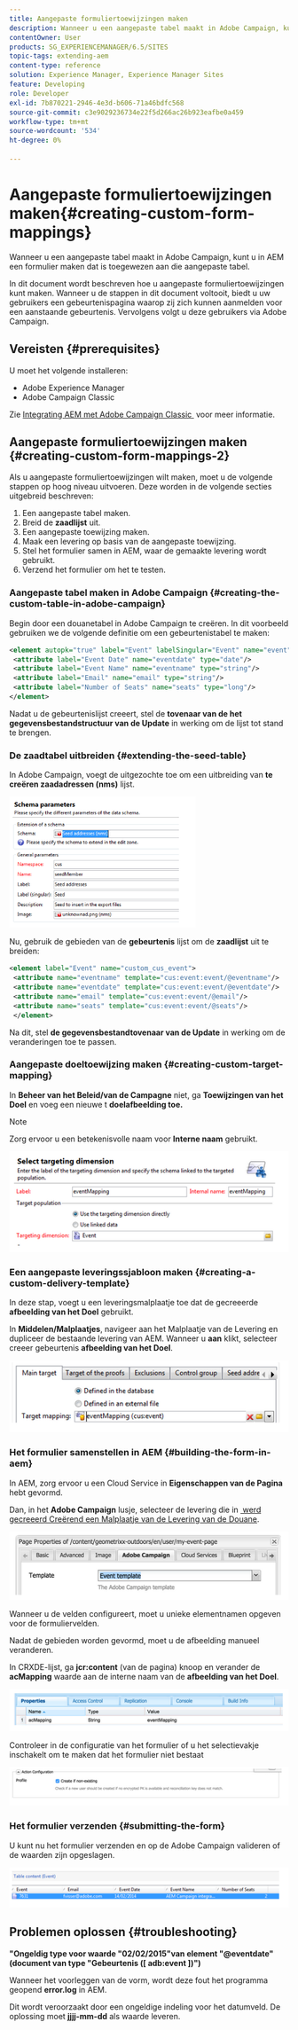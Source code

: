 ```yaml
---
title: Aangepaste formuliertoewijzingen maken
description: Wanneer u een aangepaste tabel maakt in Adobe Campaign, kunt u in AEM een formulier maken dat is toegewezen aan die aangepaste tabel
contentOwner: User
products: SG_EXPERIENCEMANAGER/6.5/SITES
topic-tags: extending-aem
content-type: reference
solution: Experience Manager, Experience Manager Sites
feature: Developing
role: Developer
exl-id: 7b870221-2946-4e3d-b606-71a46bdfc568
source-git-commit: c3e9029236734e22f5d266ac26b923eafbe0a459
workflow-type: tm+mt
source-wordcount: '534'
ht-degree: 0%

---
```


# Aangepaste formuliertoewijzingen maken{#creating-custom-form-mappings}

Wanneer u een aangepaste tabel maakt in Adobe Campaign, kunt u in AEM een formulier maken dat is toegewezen aan die aangepaste tabel.

In dit document wordt beschreven hoe u aangepaste formuliertoewijzingen kunt maken. Wanneer u de stappen in dit document voltooit, biedt u uw gebruikers een gebeurtenispagina waarop zij zich kunnen aanmelden voor een aanstaande gebeurtenis. Vervolgens volgt u deze gebruikers via Adobe Campaign.

## Vereisten {#prerequisites}

U moet het volgende installeren:

* Adobe Experience Manager
* Adobe Campaign Classic

Zie [&#x200B; Integrating AEM met Adobe Campaign Classic &#x200B;](/help/sites-administering/campaignonpremise.md) voor meer informatie.

## Aangepaste formuliertoewijzingen maken {#creating-custom-form-mappings-2}

Als u aangepaste formuliertoewijzingen wilt maken, moet u de volgende stappen op hoog niveau uitvoeren. Deze worden in de volgende secties uitgebreid beschreven:

1. Een aangepaste tabel maken.
1. Breid de **zaadlijst** uit.
1. Een aangepaste toewijzing maken.
1. Maak een levering op basis van de aangepaste toewijzing.
1. Stel het formulier samen in AEM, waar de gemaakte levering wordt gebruikt.
1. Verzend het formulier om het te testen.

### Aangepaste tabel maken in Adobe Campaign {#creating-the-custom-table-in-adobe-campaign}

Begin door een douanetabel in Adobe Campaign te creëren. In dit voorbeeld gebruiken we de volgende definitie om een gebeurtenistabel te maken:

```xml
<element autopk="true" label="Event" labelSingular="Event" name="event">
 <attribute label="Event Date" name="eventdate" type="date"/>
 <attribute label="Event Name" name="eventname" type="string"/>
 <attribute label="Email" name="email" type="string"/>
 <attribute label="Number of Seats" name="seats" type="long"/>
</element>
```

Nadat u de gebeurtenislijst creeert, stel de **tovenaar van de het gegevensbestandstructuur van de Update** in werking om de lijst tot stand te brengen.

### De zaadtabel uitbreiden {#extending-the-seed-table}

In Adobe Campaign, voegt de uitgezochte **&#x200B;**&#x200B;toe om een uitbreiding van **te creëren zaadadressen (nms)** lijst.

![&#x200B; chlimage_1-194 &#x200B;](assets/chlimage_1-194.png)

Nu, gebruik de gebieden van de **gebeurtenis** lijst om de **zaadlijst** uit te breiden:

```xml
<element label="Event" name="custom_cus_event">
 <attribute name="eventname" template="cus:event:event/@eventname"/>
 <attribute name="eventdate" template="cus:event:event/@eventdate"/>
 <attribute name="email" template="cus:event:event/@email"/>
 <attribute name="seats" template="cus:event:event/@seats"/>
 </element>
```

Na dit, stel **de gegevensbestandtovenaar van de Update** in werking om de veranderingen toe te passen.

### Aangepaste doeltoewijzing maken {#creating-custom-target-mapping}

In **Beheer van het Beleid/van de Campagne** niet, ga **Toewijzingen van het Doel** en voeg een nieuwe t **doelafbeelding toe.**

>[!NOTE]
>
>Zorg ervoor u een betekenisvolle naam voor **Interne naam** gebruikt.

![&#x200B; chlimage_1-195 &#x200B;](assets/chlimage_1-195.png)

### Een aangepaste leveringssjabloon maken {#creating-a-custom-delivery-template}

In deze stap, voegt u een leveringsmalplaatje toe dat de gecreeerde **afbeelding van het Doel** gebruikt.

In **Middelen/Malplaatjes**, navigeer aan het Malplaatje van de Levering en dupliceer de bestaande levering van AEM. Wanneer u **aan** klikt, selecteer creeer gebeurtenis **afbeelding van het Doel**.

![&#x200B; chlimage_1-196 &#x200B;](assets/chlimage_1-196.png)

### Het formulier samenstellen in AEM {#building-the-form-in-aem}

In AEM, zorg ervoor u een Cloud Service in **Eigenschappen van de Pagina** hebt gevormd.

Dan, in het **Adobe Campaign** lusje, selecteer de levering die in [&#x200B; werd gecreeerd Creërend een Malplaatje van de Levering van de Douane &#x200B;](#creating-a-custom-delivery-template).

![&#x200B; chlimage_1-197 &#x200B;](assets/chlimage_1-197.png)

Wanneer u de velden configureert, moet u unieke elementnamen opgeven voor de formuliervelden.

Nadat de gebieden worden gevormd, moet u de afbeelding manueel veranderen.

In CRXDE-lijst, ga **jcr:content** (van de pagina) knoop en verander de **acMapping** waarde aan de interne naam van de **afbeelding van het Doel**.

![&#x200B; chlimage_1-198 &#x200B;](assets/chlimage_1-198.png)

Controleer in de configuratie van het formulier of u het selectievakje inschakelt om te maken dat het formulier niet bestaat

![&#x200B; chlimage_1-199 &#x200B;](assets/chlimage_1-199.png)

### Het formulier verzenden {#submitting-the-form}

U kunt nu het formulier verzenden en op de Adobe Campaign valideren of de waarden zijn opgeslagen.

![&#x200B; chlimage_1-200 &#x200B;](assets/chlimage_1-200.png)

## Problemen oplossen {#troubleshooting}

**&quot;Ongeldig type voor waarde &quot;02/02/2015&quot;van element &quot;@eventdate&quot;(document van type &quot;Gebeurtenis ([ adb:event ])&quot;)**

Wanneer het voorleggen van de vorm, wordt deze fout het programma geopend **error.log** in AEM.

Dit wordt veroorzaakt door een ongeldige indeling voor het datumveld. De oplossing moet **jjjj-mm-dd** als waarde leveren.
